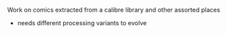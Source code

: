 Work on comics extracted from a calibre library and other assorted places

- needs different processing variants to evolve